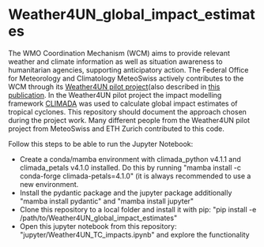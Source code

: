 # Weather4UN_global_impact_estimates
The WMO Coordination Mechanism (WCM) aims to provide relevant weather and climate information as well as situation awareness to humanitarian agencies, supporting anticipatory action. The Federal Office for Meteorology and Climatology MeteoSwiss actively contributes to the WCM through its [Weather4UN pilot project](https://www.meteoswiss.admin.ch/about-us/research-and-cooperation/projects/2021/weather4un.html)(also described in [this publication](https://www.researchgate.net/publication/359467163_Stepping_Up_Support_to_the_UN_and_Humanitarian_Partners_for_Anticipatory_Action). In the Weather4UN pilot project the impact modelling framework [CLIMADA](https://climada-python.readthedocs.io/en/stable/) was used to calculate global impact estimates of tropical cyclones. This repository should document the approach chosen during the project work. Many different people from the Weather4UN pilot project from MeteoSwiss and ETH Zurich contributed to this code.

Follow this steps to be able to run the Jupyter Notebook:
- Create a conda/mamba environment with climada_python v4.1.1 and climada_petals v4.1.0 installed. Do this by running "mamba install -c conda-forge climada-petals=4.1.0" (it is always recommended to use a new environment.
- Install the pydantic package and the jupyter package additionally "mamba install pydantic" and "mamba install jupyter"
- Clone this repository to a local folder and install it with pip: "pip install -e /path/to/Weather4UN_global_impact_estimates"
- Open this jupyter notebook from this repository: "jupyter/Weather4UN_TC_impacts.ipynb" and explore the functionality
